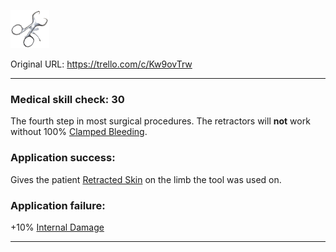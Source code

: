 ![retractors.png\|200](./Skin%20Retractors%20-%20Attachments/6718845db30472d958dd7b93.png)

Original URL: https://trello.com/c/Kw9ovTrw

---

### Medical skill check: 30

The fourth step in most surgical procedures. The retractors will **not** work without 100% [Clamped Bleeding](../Surgery/Clamped%20Bleeding.md).

### Application success:

Gives the patient [Retracted Skin](../Surgery/Retracted%20Skin.md) on the limb the tool was used on.

### Application failure:

\+10% [Internal Damage](../Any%20bodypart/archived/Internal%20Damage.md)

---

